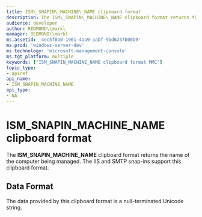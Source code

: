 ```yaml
---
title: ISM\_SNAPIN\_MACHINE\_NAME clipboard format
description: The ISM\_SNAPIN\_MACHINE\_NAME clipboard format returns the name of the computer being managed. The IIS and SMTP snap-ins support this clipboard format.
audience: developer
author: REDMOND\\markl
manager: REDMOND\\markl
ms.assetid: '4ec5f8b0-1961-4aa9-aabf-9bd6237b00b9'
ms.prod: 'windows-server-dev'
ms.technology: 'microsoft-management-console'
ms.tgt_platform: multiple
keywords: ["ISM_SNAPIN_MACHINE_NAME clipboard format MMC"]
topic_type:
- apiref
api_name:
- ISM_SNAPIN_MACHINE_NAME
api_type:
- NA
---
```


# ISM\_SNAPIN\_MACHINE\_NAME clipboard format

The **ISM\_SNAPIN\_MACHINE\_NAME** clipboard format returns the name of the computer being managed. The IIS and SMTP snap-ins support this clipboard format.

## Data Format

The data provided by this clipboard format is a null-terminated Unicode string.

 

 




